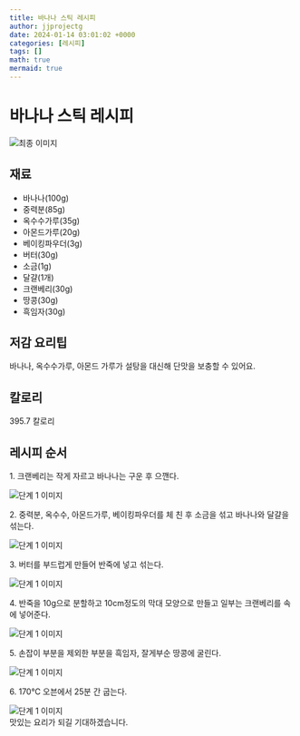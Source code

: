 ```yaml
---
title: 바나나 스틱 레시피
author: jjprojectg
date: 2024-01-14 03:01:02 +0000
categories: [레시피]
tags: []
math: true
mermaid: true
---
```

<meta name="og:type" content="website"/>
<meta charset="UTF-8"/>
<div class="header">
  <h1>바나나 스틱 레시피</h1>
</div>

<div class="container my-4">
  <div class="row">
    <div class="col-12 col-md-6">
      <div class="recipe-image">
        <img src="http://www.foodsafetykorea.go.kr/uploadimg/cook/10_01103_2.png" class="step-image" alt="최종 이미지"/>
      </div>
    </div>
    <div class="col-12 col-md-6">
      <div class="ingredients">
        <h2>재료</h2>
        <ul class="card">
          <li> 바나나(100g) </li>
          <li>  중력분(85g) </li>
          <li> 옥수수가루(35g) </li>
          <li>  아몬드가루(20g) </li>
          <li> 베이킹파우더(3g) </li>
          <li>  버터(30g) </li>
          <li>  소금(1g) </li>
          <li> 달걀(1개) </li>
          <li>  크랜베리(30g) </li>
          <li>  땅콩(30g) </li>
          <li> 흑임자(30g) </li>
</ul>
      </div>
    </div>
    <div class="col-12 col-md-6">
      <div class="ingredients">
        <h2>저감 요리팁</h2>
        <div class="card"> 
          <p>
            바나나, 옥수수가루, 아몬드 가루가 설탕을 대신해 단맛을 보충할 수 있어요.
          </p>
        </div>
      </div>
      <div class="ingredients">
        <h2>칼로리</h2>
        <div class="card"> 
          <p>
            395.7 칼로리
          </p>
        </div>
      </div>
    </div>
  </div>

  <h2 class="my-4">레시피 순서</h2>
  <div class="card recipe-card">
    <div class="card-body recipe-step">
      <p class="card-text step-description">1. 크랜베리는 작게 자르고
바나나는 구운 후 으깬다.</p>
      <img src="http://www.foodsafetykorea.go.kr/uploadimg/cook/20_01103_1.JPG" alt="단계 1 이미지" class="step-image"/>
    </div>
  </div>
  <div class="card recipe-card">
    <div class="card-body recipe-step">
      <p class="card-text step-description">2. 중력분, 옥수수, 아몬드가루,
베이킹파우더를 체 친 후 소금을
섞고 바나나와 달걀을 섞는다.</p>
      <img src="http://www.foodsafetykorea.go.kr/uploadimg/cook/20_01103_2.JPG" alt="단계 1 이미지" class="step-image"/>
    </div>
  </div>
  <div class="card recipe-card">
    <div class="card-body recipe-step">
      <p class="card-text step-description">3. 버터를 부드럽게 만들어 반죽에
넣고 섞는다.</p>
      <img src="http://www.foodsafetykorea.go.kr/uploadimg/cook/20_01103_3.JPG" alt="단계 1 이미지" class="step-image"/>
    </div>
  </div>
  <div class="card recipe-card">
    <div class="card-body recipe-step">
      <p class="card-text step-description">4. 반죽을 10g으로 분할하고
10cm정도의 막대 모양으로 만들고
일부는 크랜베리를 속에 넣어준다.</p>
      <img src="http://www.foodsafetykorea.go.kr/uploadimg/cook/20_01103_4.JPG" alt="단계 1 이미지" class="step-image"/>
    </div>
  </div>
  <div class="card recipe-card">
    <div class="card-body recipe-step">
      <p class="card-text step-description">5. 손잡이 부분을 제외한 부분을 
흑임자, 잘게부순 땅콩에 굴린다.</p>
      <img src="http://www.foodsafetykorea.go.kr/uploadimg/cook/20_01103_5.JPG" alt="단계 1 이미지" class="step-image"/>
    </div>
  </div>
  <div class="card recipe-card">
    <div class="card-body recipe-step">
      <p class="card-text step-description">6. 170℃ 오븐에서 25분 간 굽는다.</p>
      <img src="http://www.foodsafetykorea.go.kr/uploadimg/cook/20_01103_6.JPG" alt="단계 1 이미지" class="step-image"/>
    </div>
  </div>

</div>
맛있는 요리가 되길 기대하겠습니다.
